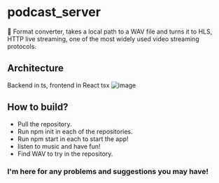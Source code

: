 # podcast_server
🎵 Format converter, takes a local path to a WAV file and turns it to HLS, HTTP live streaming, one of the most widely used video streaming protocols.

## Architecture 
Backend in ts, frontend in React tsx
![image](https://github.com/user-attachments/assets/1695ba78-353b-4c60-9b00-c90da5f79a38)

## How to build?
- Pull the repository.
- Run npm init in each of the repositories.
- Run npm start in each to start the app!
- listen to music and have fun!
- Find WAV to try in the repository.

### I'm here for any problems and suggestions you may have!
